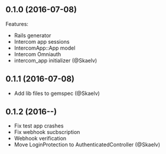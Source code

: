## 0.1.0 (2016-07-08)

Features:

  * Rails generator
  * Intercom app sessions
  * IntercomApp::App model
  * Intercom Omniauth
  * intercom_app initializer (@Skaelv)

## 0.1.1 (2016-07-08)

  * Add lib files to gemspec (@Skaelv)

## 0.1.2 (2016--)

  * Fix test app crashes
  * Fix webhook sucbscription
  * Webhook verification
  * Move LoginProtection to AuthenticatedController (@Skaelv)
